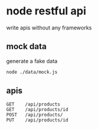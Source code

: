 # node restful api

write apis without any frameworks

## mock data

generate a fake data

```zsh
node ./data/mock.js
```

## apis

```
GET    /api/products
GET    /api/products/id
POST   /api/products/
PUT    /api/products/id
```
